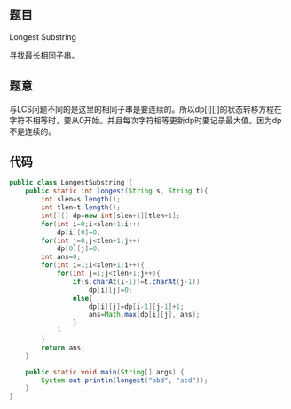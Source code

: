 ## 题目

Longest Substring

寻找最长相同子串。



## 题意

与LCS问题不同的是这里的相同子串是要连续的。所以dp\[i]\[j]的状态转移方程在字符不相等时，要从0开始。并且每次字符相等更新dp时要记录最大值。因为dp不是连续的。



## 代码

```java
public class LongestSubstring {
    public static int longest(String s, String t){
        int slen=s.length();
        int tlen=t.length();
        int[][] dp=new int[slen+1][tlen+1];
        for(int i=0;i<slen+1;i++)
            dp[i][0]=0;
        for(int j=0;j<tlen+1;j++)
            dp[0][j]=0;
        int ans=0;
        for(int i=1;i<slen+1;i++){
            for(int j=1;j<tlen+1;j++){
                if(s.charAt(i-1)!=t.charAt(j-1))
                    dp[i][j]=0;
                else{
                    dp[i][j]=dp[i-1][j-1]+1;
                    ans=Math.max(dp[i][j], ans);
                }
            }
        }
        return ans;
    }

    public static void main(String[] args) {
        System.out.println(longest("abd", "acd"));
    }
}

```

